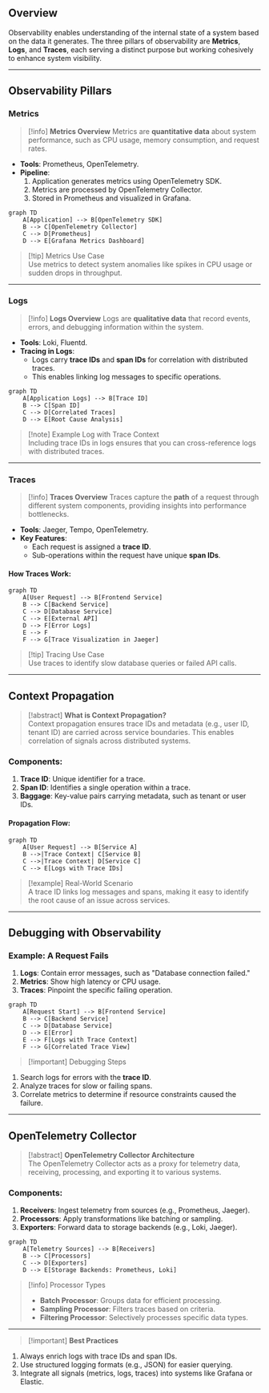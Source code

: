 ## Overview

Observability enables understanding of the internal state of a system based on the data it generates. The three pillars of observability are **Metrics**, **Logs**, and **Traces**, each serving a distinct purpose but working cohesively to enhance system visibility.

---

## Observability Pillars

### Metrics

> [!info] **Metrics Overview** Metrics are **quantitative data** about system performance, such as CPU usage, memory consumption, and request rates.

- **Tools**: Prometheus, OpenTelemetry.
- **Pipeline**:
    1. Application generates metrics using OpenTelemetry SDK.
    2. Metrics are processed by OpenTelemetry Collector.
    3. Stored in Prometheus and visualized in Grafana.

```mermaid
graph TD
    A[Application] --> B[OpenTelemetry SDK]
    B --> C[OpenTelemetry Collector]
    C --> D[Prometheus]
    D --> E[Grafana Metrics Dashboard]
```

> [!tip] Metrics Use Case  
> Use metrics to detect system anomalies like spikes in CPU usage or sudden drops in throughput.

---

### Logs

> [!info] **Logs Overview** Logs are **qualitative data** that record events, errors, and debugging information within the system.

- **Tools**: Loki, Fluentd.
- **Tracing in Logs**:
    - Logs carry **trace IDs** and **span IDs** for correlation with distributed traces.
    - This enables linking log messages to specific operations.

```mermaid
graph TD
    A[Application Logs] --> B[Trace ID]
    B --> C[Span ID]
    C --> D[Correlated Traces]
    D --> E[Root Cause Analysis]
```

> [!note] Example Log with Trace Context  
> Including trace IDs in logs ensures that you can cross-reference logs with distributed traces.

---

### Traces

> [!info] **Traces Overview** Traces capture the **path** of a request through different system components, providing insights into performance bottlenecks.

- **Tools**: Jaeger, Tempo, OpenTelemetry.
- **Key Features**:
    - Each request is assigned a **trace ID**.
    - Sub-operations within the request have unique **span IDs**.

#### How Traces Work:

```mermaid
graph TD
    A[User Request] --> B[Frontend Service]
    B --> C[Backend Service]
    C --> D[Database Service]
    C --> E[External API]
    D --> F[Error Logs]
    E --> F
    F --> G[Trace Visualization in Jaeger]
```

> [!tip] Tracing Use Case  
> Use traces to identify slow database queries or failed API calls.

---

## Context Propagation

> [!abstract] **What is Context Propagation?**  
> Context propagation ensures trace IDs and metadata (e.g., user ID, tenant ID) are carried across service boundaries. This enables correlation of signals across distributed systems.

### Components:

1. **Trace ID**: Unique identifier for a trace.
2. **Span ID**: Identifies a single operation within a trace.
3. **Baggage**: Key-value pairs carrying metadata, such as tenant or user IDs.

#### Propagation Flow:

```mermaid
graph TD
    A[User Request] --> B[Service A]
    B -->|Trace Context| C[Service B]
    C -->|Trace Context| D[Service C]
    C --> E[Logs with Trace IDs]
```

> [!example] Real-World Scenario  
> A trace ID links log messages and spans, making it easy to identify the root cause of an issue across services.

---

## Debugging with Observability

### Example: A Request Fails

1. **Logs**: Contain error messages, such as "Database connection failed."
2. **Metrics**: Show high latency or CPU usage.
3. **Traces**: Pinpoint the specific failing operation.

```mermaid
graph TD
    A[Request Start] --> B[Frontend Service]
    B --> C[Backend Service]
    C --> D[Database Service]
    D --> E[Error]
    E --> F[Logs with Trace Context]
    F --> G[Correlated Trace View]
```

> [!important] Debugging Steps

1. Search logs for errors with the **trace ID**.
2. Analyze traces for slow or failing spans.
3. Correlate metrics to determine if resource constraints caused the failure.

---

## OpenTelemetry Collector

> [!abstract] **OpenTelemetry Collector Architecture**  
> The OpenTelemetry Collector acts as a proxy for telemetry data, receiving, processing, and exporting it to various systems.

### Components:

1. **Receivers**: Ingest telemetry from sources (e.g., Prometheus, Jaeger).
2. **Processors**: Apply transformations like batching or sampling.
3. **Exporters**: Forward data to storage backends (e.g., Loki, Jaeger).

```mermaid
graph TD
    A[Telemetry Sources] --> B[Receivers]
    B --> C[Processors]
    C --> D[Exporters]
    D --> E[Storage Backends: Prometheus, Loki]
```

> [!info] Processor Types
> 
> - **Batch Processor**: Groups data for efficient processing.
> - **Sampling Processor**: Filters traces based on criteria.
> - **Filtering Processor**: Selectively processes specific data types.

---

> [!important] **Best Practices**

1. Always enrich logs with trace IDs and span IDs.
2. Use structured logging formats (e.g., JSON) for easier querying.
3. Integrate all signals (metrics, logs, traces) into systems like Grafana or Elastic.

